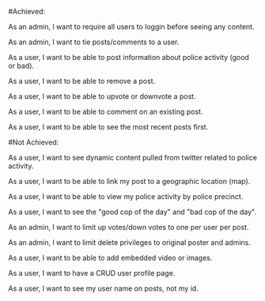 #Achieved:

As an admin, I want to require all users to loggin before seeing any content.

As an admin, I want to tie posts/comments to a user.

As a user, I want to be able to post information about police activity (good or bad).

As a user, I want to be able to remove a post.

As a user, I want to be able to upvote or downvote a post.

As a user, I want to be able to comment on an existing post.

As a user, I want to be able to see the most recent posts first.

#Not Achieved:

As a user, I want to see dynamic content pulled from twitter related to police activity.

As a user, I want to be able to link my post to a geographic location (map).

As a user, I want to be able to view my police activity by police precinct.

As a user, I want to see the "good cop of the day" and "bad cop of the day".

As an admin, I want to limit up votes/down votes to one per user per post.

As an admin, I want to limit delete privileges to original poster and admins.

As a user, I want to be able to add embedded video or images.

As a user, I want to have a CRUD user profile page.

As a user, I want to see my user name on posts, not my id.
